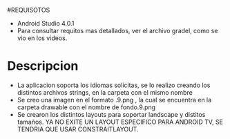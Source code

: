 #REQUISOTOS
  - Android Studio 4.0.1
  - Para consultar requitos mas detallados, ver el archivo gradel, como se vio en los videos.
# Descripcion
  - La aplicacion soporta los idiomas solicitas, se lo realizo creando los distintos archivos strings, en la carpeta con el mismo nombre
  - Se creo una imagen en el formato .9.png , la cual se encuentra en la carpeta drawable con el nombre de fondo.9.png
  - Se crearon los distintos layouts para soportar landscape y distitos tamaños. YA NO EXITE UN LAYOUT ESPECIFICO PARA ANDROID TV, SE TENDRIA QUE USAR CONSTRAITLAYOUT.
